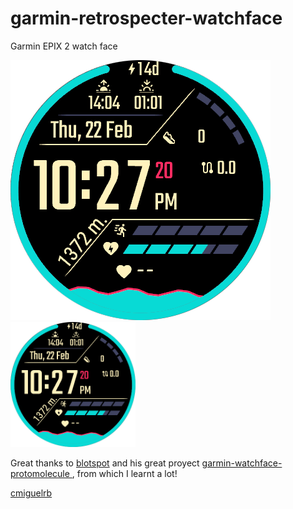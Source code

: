 # garmin-retrospecter-watchface
Garmin EPIX 2 watch face

![Screenshot](RetroDev.png)
<img src="RetroDev.png" alt="screenshot" width="200"/>

Great thanks to [blotspot](https://github.com/blotspot) and his great proyect [garmin-watchface-protomolecule
](https://github.com/blotspot/garmin-watchface-protomolecule), from which I learnt a lot!


[cmiguelrb](https://cmiguelrb.github.io/)

